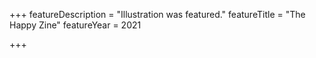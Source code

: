 +++
featureDescription = "Illustration was featured."
featureTitle = "The Happy Zine"
featureYear = 2021

+++
